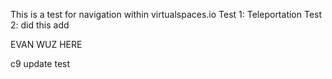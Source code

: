 This is a test for navigation within virtualspaces.io
Test 1: Teleportation
Test 2: did this add

EVAN WUZ HERE

c9 update test